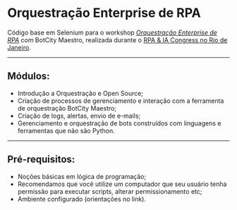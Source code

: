# Orquestração Enterprise de RPA

Código base em Selenium para o workshop [_Orquestração Enterprise de RPA_](https://workshop.botcity.dev) com BotCity Maestro, realizada durante o [RPA & IA Congress no Rio de Janeiro](https://iima.com.br/feira-rpa-ai-expo-rj-2023).

---

## Módulos:
- Introdução a Orquestração e Open Source;
- Criação de processos de gerenciamento e interação com a ferramenta de orquestração BotCity Maestro;
- Criação de logs, alertas, envio de e-mails;
- Gerenciamento e orquestração de bots construídos com linguagens e ferramentas que não são Python.
---
## Pré-requisitos:
- Noções básicas em lógica de programação;
- Recomendamos que você utilize um computador que seu usuário tenha permissão para executar scripts, alterar permissionamento etc;
- Ambiente configurado (orientações no link).